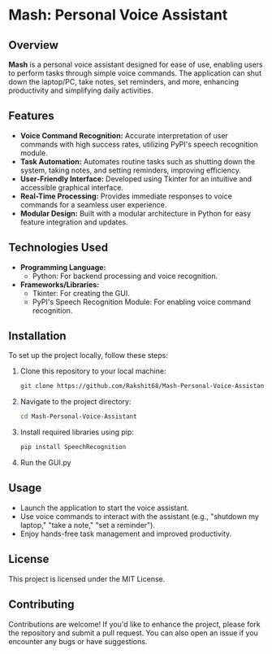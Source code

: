 # Mash: Personal Voice Assistant

## Overview

**Mash** is a personal voice assistant designed for ease of use, enabling users to perform tasks through simple voice commands. The application can shut down the laptop/PC, take notes, set reminders, and more, enhancing productivity and simplifying daily activities.

## Features

- **Voice Command Recognition:** Accurate interpretation of user commands with high success rates, utilizing PyPI's speech recognition module.
- **Task Automation:** Automates routine tasks such as shutting down the system, taking notes, and setting reminders, improving efficiency.
- **User-Friendly Interface:** Developed using Tkinter for an intuitive and accessible graphical interface.
- **Real-Time Processing:** Provides immediate responses to voice commands for a seamless user experience.
- **Modular Design:** Built with a modular architecture in Python for easy feature integration and updates.

## Technologies Used

- **Programming Language:** 
  - Python: For backend processing and voice recognition.
- **Frameworks/Libraries:** 
  - Tkinter: For creating the GUI.
  - PyPI's Speech Recognition Module: For enabling voice command recognition.

## Installation

To set up the project locally, follow these steps:

1. Clone this repository to your local machine:
   ```bash
   git clone https://github.com/Rakshit68/Mash-Personal-Voice-Assistant.git
2. Navigate to the project directory:
   ```bash
   cd Mash-Personal-Voice-Assistant
3. Install required libraries using pip:
   ```bash
   pip install SpeechRecognition
4. Run the GUI.py

## Usage

- Launch the application to start the voice assistant.
- Use voice commands to interact with the assistant (e.g., "shutdown my laptop," "take a note," "set a reminder").
- Enjoy hands-free task management and improved productivity.

## License

This project is licensed under the MIT License.

## Contributing

Contributions are welcome! If you'd like to enhance the project, please fork the repository and submit a pull request. You can also open an issue if you encounter any bugs or have suggestions.

